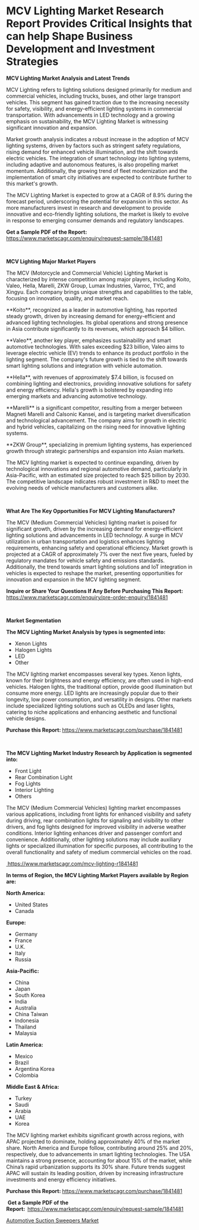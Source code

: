 <p><h1>MCV Lighting Market Research Report Provides Critical Insights that can help Shape Business Development and Investment Strategies</h1></p><p><strong>MCV Lighting Market Analysis and Latest Trends</strong></p>
<p><p>MCV Lighting refers to lighting solutions designed primarily for medium and commercial vehicles, including trucks, buses, and other large transport vehicles. This segment has gained traction due to the increasing necessity for safety, visibility, and energy-efficient lighting systems in commercial transportation. With advancements in LED technology and a growing emphasis on sustainability, the MCV Lighting Market is witnessing significant innovation and expansion.</p><p>Market growth analysis indicates a robust increase in the adoption of MCV lighting systems, driven by factors such as stringent safety regulations, rising demand for enhanced vehicle illumination, and the shift towards electric vehicles. The integration of smart technology into lighting systems, including adaptive and autonomous features, is also propelling market momentum. Additionally, the growing trend of fleet modernization and the implementation of smart city initiatives are expected to contribute further to this market's growth.</p><p>The MCV Lighting Market is expected to grow at a CAGR of 8.9% during the forecast period, underscoring the potential for expansion in this sector. As more manufacturers invest in research and development to provide innovative and eco-friendly lighting solutions, the market is likely to evolve in response to emerging consumer demands and regulatory landscapes.</p></p>
<p><strong>Get a Sample PDF of the Report:&nbsp;</strong> <a href="https://www.marketscagr.com/enquiry/request-sample/1841481?utm_campaign=2483&utm_medium=2&utm_source=Github&utm_content=ia&utm_term=31032025&utm_id=mcv-lighting">https://www.marketscagr.com/enquiry/request-sample/1841481</a></p>
<p>&nbsp;</p>
<p><strong>MCV Lighting Major Market Players</strong></p>
<p><p>The MCV (Motorcycle and Commercial Vehicle) Lighting Market is characterized by intense competition among major players, including Koito, Valeo, Hella, Marelli, ZKW Group, Lumax Industries, Varroc, TYC, and Xingyu. Each company brings unique strengths and capabilities to the table, focusing on innovation, quality, and market reach.</p><p>**Koito**, recognized as a leader in automotive lighting, has reported steady growth, driven by increasing demand for energy-efficient and advanced lighting technologies. Its global operations and strong presence in Asia contribute significantly to its revenues, which approach $4 billion.</p><p>**Valeo**, another key player, emphasizes sustainability and smart automotive technologies. With sales exceeding $23 billion, Valeo aims to leverage electric vehicle (EV) trends to enhance its product portfolio in the lighting segment. The company's future growth is tied to the shift towards smart lighting solutions and integration with vehicle automation.</p><p>**Hella**, with revenues of approximately $7.4 billion, is focused on combining lighting and electronics, providing innovative solutions for safety and energy efficiency. Hella's growth is bolstered by expanding into emerging markets and advancing automotive technology.</p><p>**Marelli** is a significant competitor, resulting from a merger between Magneti Marelli and Calsonic Kansei, and is targeting market diversification and technological advancement. The company aims for growth in electric and hybrid vehicles, capitalizing on the rising need for innovative lighting systems.</p><p>**ZKW Group**, specializing in premium lighting systems, has experienced growth through strategic partnerships and expansion into Asian markets. </p><p>The MCV lighting market is expected to continue expanding, driven by technological innovations and regional automotive demand, particularly in Asia-Pacific, with an estimated size projected to reach $25 billion by 2030. The competitive landscape indicates robust investment in R&D to meet the evolving needs of vehicle manufacturers and customers alike.</p></p>
<p>&nbsp;</p>
<p><strong>What Are The Key Opportunities For MCV Lighting Manufacturers?</strong></p>
<p><p>The MCV (Medium Commercial Vehicles) lighting market is poised for significant growth, driven by the increasing demand for energy-efficient lighting solutions and advancements in LED technology. A surge in MCV utilization in urban transportation and logistics enhances lighting requirements, enhancing safety and operational efficiency. Market growth is projected at a CAGR of approximately 7% over the next five years, fueled by regulatory mandates for vehicle safety and emissions standards. Additionally, the trend towards smart lighting solutions and IoT integration in vehicles is expected to reshape the market, presenting opportunities for innovation and expansion in the MCV lighting segment.</p></p>
<p><strong>Inquire or Share Your Questions If Any Before Purchasing This Report:</strong> <a href="https://www.marketscagr.com/enquiry/pre-order-enquiry/1841481?utm_campaign=2483&utm_medium=2&utm_source=Github&utm_content=ia&utm_term=31032025&utm_id=mcv-lighting">https://www.marketscagr.com/enquiry/pre-order-enquiry/1841481</a></p>
<p>&nbsp;</p>
<p><strong>Market Segmentation</strong></p>
<p><strong>The MCV Lighting Market Analysis by types is segmented into:</strong></p>
<p><ul><li>Xenon Lights</li><li>Halogen Lights</li><li>LED</li><li>Other</li></ul></p>
<p><p>The MCV lighting market encompasses several key types. Xenon lights, known for their brightness and energy efficiency, are often used in high-end vehicles. Halogen lights, the traditional option, provide good illumination but consume more energy. LED lights are increasingly popular due to their longevity, low power consumption, and versatility in designs. Other markets include specialized lighting solutions such as OLEDs and laser lights, catering to niche applications and enhancing aesthetic and functional vehicle designs.</p></p>
<p><strong>Purchase this Report:&nbsp;</strong><a href="https://www.marketscagr.com/purchase/1841481?utm_campaign=2483&utm_medium=2&utm_source=Github&utm_content=ia&utm_term=31032025&utm_id=mcv-lighting">https://www.marketscagr.com/purchase/1841481</a></p>
<p>&nbsp;</p>
<p><strong>The MCV Lighting Market Industry Research by Application is segmented into:</strong></p>
<p><ul><li>Front Light</li><li>Rear Combination Light</li><li>Fog Lights</li><li>Interior Lighting</li><li>Others</li></ul></p>
<p><p>The MCV (Medium Commercial Vehicles) lighting market encompasses various applications, including front lights for enhanced visibility and safety during driving, rear combination lights for signaling and visibility to other drivers, and fog lights designed for improved visibility in adverse weather conditions. Interior lighting enhances driver and passenger comfort and convenience. Additionally, other lighting solutions may include auxiliary lights or specialized illumination for specific purposes, all contributing to the overall functionality and safety of medium commercial vehicles on the road.</p></p>
<p><a href="https://www.marketscagr.com/mcv-lighting-r1841481?utm_campaign=2483&utm_medium=2&utm_source=Github&utm_content=ia&utm_term=31032025&utm_id=mcv-lighting">&nbsp;https://www.marketscagr.com/mcv-lighting-r1841481</a></p>
<p><strong>In terms of Region, the MCV Lighting Market Players available by Region are:</strong></p>
<p>
    <p> <strong> North America: </strong>
        <ul>
            <li>United States</li>
            <li>Canada</li>
        </ul>
        </p> 
    <p> <strong> Europe: </strong>
        <ul>
            <li>Germany</li>
            <li>France</li>
            <li>U.K.</li>
            <li>Italy</li>
            <li>Russia</li>
        </ul>
        </p> 
    <p> <strong> Asia-Pacific: </strong>
        <ul>
            <li>China</li>
            <li>Japan</li>
            <li>South Korea</li>
            <li>India</li>
            <li>Australia</li>
            <li>China Taiwan</li>
            <li>Indonesia</li>
            <li>Thailand</li>
            <li>Malaysia</li>
        </ul>
        </p> 
    <p> <strong> Latin America: </strong>
        <ul>
            <li>Mexico</li>
            <li>Brazil</li>
            <li>Argentina Korea</li>
            <li>Colombia</li>
        </ul>
        </p> 
    <p> <strong> Middle East & Africa: </strong>
        <ul>
            <li>Turkey</li>
            <li>Saudi</li>
            <li>Arabia</li>
            <li>UAE</li>
            <li>Korea</li>
        </ul>
    </p>
    </p>
<p><p>The MCV lighting market exhibits significant growth across regions, with APAC projected to dominate, holding approximately 40% of the market share. North America and Europe follow, contributing around 25% and 20%, respectively, due to advancements in smart lighting technologies. The USA maintains a strong presence, accounting for about 15% of the market, while China’s rapid urbanization supports its 30% share. Future trends suggest APAC will sustain its leading position, driven by increasing infrastructure investments and energy efficiency initiatives.</p></p>
<p><strong>Purchase this Report: </strong><a href="https://www.marketscagr.com/purchase/1841481?utm_campaign=2483&utm_medium=2&utm_source=Github&utm_content=ia&utm_term=31032025&utm_id=mcv-lighting">https://www.marketscagr.com/purchase/1841481</a></p>
<p>&nbsp;<strong>Get a Sample PDF of the Report:&nbsp;&nbsp;</strong><a href="https://www.marketscagr.com/enquiry/request-sample/1841481?utm_campaign=2483&utm_medium=2&utm_source=Github&utm_content=ia&utm_term=31032025&utm_id=mcv-lighting">https://www.marketscagr.com/enquiry/request-sample/1841481</a></p>
<p><strong></strong></p>
<p><p><a href="https://github.com/ParvinKhatun77/Market-Research-Report-List-2/blob/main/automotive-suction-sweepers-market.md?utm_campaign=2483&utm_medium=2&utm_source=Github&utm_content=ia&utm_term=31032025&utm_id=mcv-lighting">Automotive Suction Sweepers Market</a></p></p>